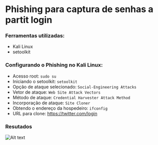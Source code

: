 # Phishing para captura de senhas a partit login

### Ferramentas utilizadas:

- Kali Linux
- setoolkit

### Configurando o Phishing no Kali Linux:

- Acesso root: ``` sudo su ```
- Iniciando o setoolkit: ``` setoolkit ```
- Opção de ataque selecionado: ``` Social-Engineering Attacks ```
- Vetor de ataque: ``` Web Site Attack Vectors ```
- Método de ataque: ```Credential Harvester Attack Method ```
- Incorporação de ataque: ``` Site Cloner ```
- Obtendo o endereço da hospedeiro: ``` ifconfig ```
- URL para clone: https://twitter.com/login

### Resutados

![Alt text](./phishing.png "printatack")
